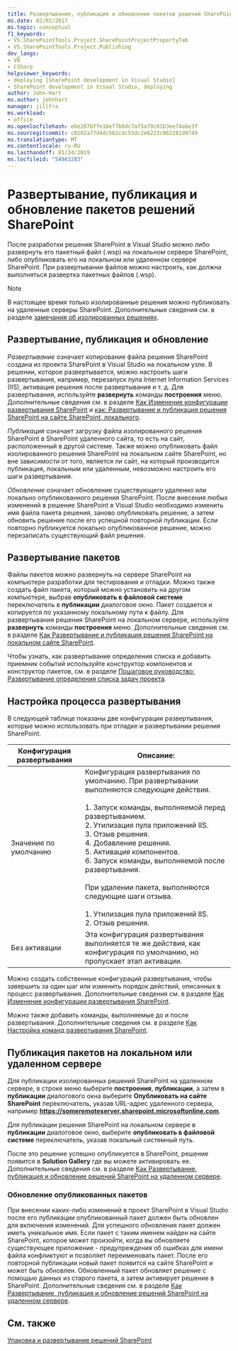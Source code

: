 ```yaml
---
title: Развертывание, публикация и обновление пакетов решений SharePoint | Документация Майкрософт
ms.date: 02/02/2017
ms.topic: conceptual
f1_keywords:
- VS.SharePointTools.Project.SharePointProjectPropertyTab
- VS.SharePointTools.Project.Publishing
dev_langs:
- VB
- CSharp
helpviewer_keywords:
- deploying [SharePoint development in Visual Studio]
- SharePoint development in Visual Studio, deploying
author: John-Hart
ms.author: johnhart
manager: jillfra
ms.workload:
- office
ms.openlocfilehash: ebe207bffe16ef7b8dc7af5a79c01b3ee74abe3f
ms.sourcegitcommit: c0202a77d4dc562cdc55dc2e6223c062281d9749
ms.translationtype: MT
ms.contentlocale: ru-RU
ms.lasthandoff: 01/24/2019
ms.locfileid: "54863283"
---
```

# <a name="deploy-publish-and-upgrade-sharepoint-solution-packages"></a>Развертывание, публикация и обновление пакетов решений SharePoint
  После разработки решения SharePoint в Visual Studio можно либо развернуть его пакетный файл (.wsp) на локальном сервере SharePoint, либо опубликовать его на локальном или удаленном сервере SharePoint. При развертывании файлов можно настроить, как должна выполняться развертка пакетных файлов (.wsp).  
  
> [!NOTE]  
>  В настоящее время только изолированные решения можно публиковать на удаленные серверы SharePoint. Дополнительные сведения см. в разделе [замечания об изолированных решениях](../sharepoint/sandboxed-solution-considerations.md).  
  
## <a name="deploy-publish-and-upgrade"></a>Развертывание, публикация и обновление
 *Развертывание* означает копирование файла решения SharePoint создана из проекта SharePoint в Visual Studio на локальном узле. В решении, которое развертывается, можно настроить шаги развертывания, например, перезапуск пула Internet Information Services (IIS), активация решения после развертывания и т. д. Для развертывания, используйте **развернуть** команды **построения** меню. Дополнительные сведения см. в разделе [Как Изменение конфигурации развертывания SharePoint](../sharepoint/how-to-edit-a-sharepoint-deployment-configuration.md) и [как: Развертывание и публикация решения SharePoint на сайте SharePoint, локального](../sharepoint/how-to-deploy-and-publish-a-sharepoint-solution-to-a-local-sharepoint-site.md).  
  
 *Публикация* означает загрузку файла изолированного решения SharePoint в SharePoint удаленного сайта, то есть на сайт, расположенный в другой системе. Также можно опубликовать файл изолированного решения SharePoint на локальном сайте SharePoint, но вне зависимости от того, является ли сайт, на который производится публикация, локальным или удаленным, невозможно настроить его шаги развертывания.  
  
 *Обновление* означает обновление существующего удаленно или локально опубликованного решения SharePoint. После внесения любых изменений в решение SharePoint в Visual Studio необходимо изменить имя файла пакета решения, заново опубликовать решение, а затем обновить решение после его успешной повторной публикации. Если повторно публикуется локально опубликованное решение, можно перезаписать существующий файл решения.  
  
## <a name="deploy-packages"></a>Развертывание пакетов
 Файлы пакетов можно развернуть на сервере SharePoint на компьютере разработки для тестирования и отладки. Можно также создать файл пакета, который можно установить на другом компьютере, выбрав **опубликовать в файловой системе** переключатель в **публикации** диалоговое окно. Пакет создается и копируется по указанному локальному пути к файлу. Для развертывания решения SharePoint на локальном сервере, используйте **развернуть** команды **построения** меню. Дополнительные сведения см. в разделе [Как Развертывание и публикация решения SharePoint на локальном сайте SharePoint](../sharepoint/how-to-deploy-and-publish-a-sharepoint-solution-to-a-local-sharepoint-site.md).  
  
 Чтобы узнать, как развертывание определения списка и добавить приемник событий используйте конструктор компонентов и конструктор пакетов, см. в разделе [Пошаговое руководство: Развертывание определения списка задач проекта](../sharepoint/walkthrough-deploying-a-project-task-list-definition.md).  
  
## <a name="customize-the-deployment-process"></a>Настройка процесса развертывания
 В следующей таблице показаны две конфигурации развертывания, которые можно использовать при отладке и развертывании решения SharePoint.  
  
|Конфигурация развертывания|Описание:|  
|------------------------------|-----------------|  
|Значение по умолчанию|Конфигурация развертывания по умолчанию. При развертывании выполняются следующие действия.<br /><br /> 1.  Запуск команды, выполняемой перед развертыванием.<br />2.  Утилизация пула приложений IIS.<br />3.  Отзыв решения.<br />4.  Добавление решения.<br />5.  Активация компонентов.<br />6.  Запуск команды, выполняемой после развертывания.<br /><br /> При удалении пакета, выполняются следующие шаги отзыва.<br /><br /> 1.  Утилизация пула приложений IIS.<br />2.  Отзыв решения.|  
|Без активации|Эта конфигурация развертывания выполняется те же действия, как конфигурация по умолчанию, но пропускает этап активации.|  
  
 Можно создать собственные конфигураций развертывания, чтобы завершить за один шаг или изменить порядок действий, описанных в процесс развертывания. Дополнительные сведения см. в разделе [Как Изменение конфигурации развертывания SharePoint](../sharepoint/how-to-edit-a-sharepoint-deployment-configuration.md).  

 Можно также добавить команды, выполняемые до и после развертывания. Дополнительные сведения см. в разделе [Как Настройка команд развертывания SharePoint](../sharepoint/how-to-set-sharepoint-deployment-commands.md).  
  
## <a name="publish-packages-to-a-remote-or-local-server"></a>Публикация пакетов на локальном или удаленном сервере
 Для публикации изолированных решений SharePoint на удаленном сервере, в строке меню выберите **построения**, **публикации**, а затем в **публикации** диалогового окна выберите **Опубликовать на сайте SharePoint** переключатель, указав URL-адрес удаленного сервера, например **https://someremoteserver.sharepoint.microsoftonline.com**.  
  
 Для публикации решения SharePoint на локальном сервере в **публикации** диалоговое окно, выберите **опубликовать в файловой системе** переключатель, указав локальный системный путь.  
  
 После это решение успешно опубликуется в SharePoint, решение появится в **Solution Gallery** где вы можете активировать ее. Дополнительные сведения см. в разделе [Как Развертывание, публикация и обновление решений SharePoint на удаленном сервере](../sharepoint/how-to-deploy-publish-and-upgrade-sharepoint-solutions-on-a-remote-server.md).  
  
### <a name="upgrade-published-packages"></a>Обновление опубликованных пакетов
 При внесении каких-либо изменений в проект SharePoint в Visual Studio после его публикации опубликованный пакет должен быть обновлен для включения изменений. Для успешного обновления пакет должен иметь уникальное имя. Если пакет с таким именем найден на сайте SharePoint, которое может произойти, когда вы обновляете существующее приложение - предупреждения об ошибках для имени файла конфликтуют и позволяет переименовать пакет. После его повторной публикации новый пакет появится на сайте SharePoint и может быть обновлен. Обновленный пакет обновляет решение с помощью данных из старого пакета, а затем активирует решение в SharePoint. Дополнительные сведения см. в разделе [Как Развертывание, публикация и обновление решений SharePoint на удаленном сервере](../sharepoint/how-to-deploy-publish-and-upgrade-sharepoint-solutions-on-a-remote-server.md).  
  
## <a name="see-also"></a>См. также
 [Упаковка и развертывание решений SharePoint](../sharepoint/packaging-and-deploying-sharepoint-solutions.md)  
